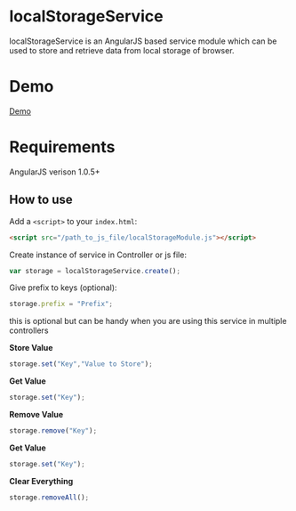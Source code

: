 localStorageService
===================

localStorageService is an AngularJS based service module which can be used to store and retrieve data from local storage of browser.

<h1>Demo</h1>
<p>
<a href="http://plnkr.co/edit/WzInl1IdgJlP0psuod2V?p=preview" target="_blank">Demo</a>
</p>
<h1>Requirements</h1>
<p>
AngularJS verison 1.0.5+
</p>

## How to use

Add a `<script>` to your `index.html`:

```html
<script src="/path_to_js_file/localStorageModule.js"></script>
```

Create instance of service in Controller or js file:

```javascript
var storage = localStorageService.create();
```

Give prefix to keys (optional):

```javascript
storage.prefix = "Prefix";
```
this is optional but can be handy when you are using this service in multiple controllers

<b>Store Value</b>
```javascript
storage.set("Key","Value to Store");
```
<b>Get Value</b>
```javascript
storage.set("Key");
```
<b>Remove Value</b>
```javascript
storage.remove("Key");
```
<b>Get Value</b>
```javascript
storage.set("Key");
```
<b>Clear Everything</b>
```javascript
storage.removeAll();
```
